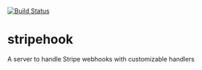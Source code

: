 [![Build Status](https://travis-ci.org/Teamwork/stripehook.svg?branch=master)](https://travis-ci.org/Teamwork/stripehook)
# stripehook

A server to handle Stripe webhooks with customizable handlers
